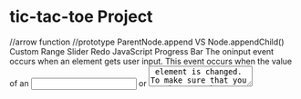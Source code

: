 # tic-tac-toe Project
//arrow function
//prototype
ParentNode.append VS Node.appendChild()
Custom Range Slider
Redo JavaScript Progress Bar
The oninput event occurs when an element gets user input.
This event occurs when the value of an <input> or <textarea> element is changed.
To make sure that you use browser that supports fat arrow.
You want to use strict mode not only because you want to throw errors when you don't define a variable or things like that, but also you want to tell the browser to use the latest functionality.
THe Arrow function does not have its own 'this', which means it's going to use its parents 'this'. //It uses 'this' from the code that contains the Arrow Function.
splice:adds/removes items to/from an array, changes the existing array; Array method
slice:returns the extracted parts.The original array/string will not be changed.

